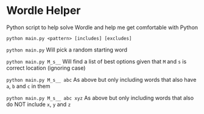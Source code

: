 # Wordle Helper
Python script to help solve Wordle and help me get comfortable with Python

`python main.py <pattern> [includes] [excludes]`

`python main.py` Will pick a random starting word

`python main.py M_s__` Will find a list of best options given that `M` and `s` is correct location (ignoring case)

`python main.py M_s__ abc` As above but only including words that also have `a`, `b` and `c` in them

`python main.py M_s__ abc xyz` As above but only including words that also do NOT include `x`, `y` and `z`
